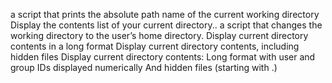 a script that prints the absolute path name of the current working directory
Display the contents list of your current directory..
a script that changes the working directory to the user’s home directory.
Display current directory contents in a long format
Display current directory contents, including hidden files
Display current directory contents:
Long format
with user and group IDs displayed numerically
And hidden files (starting with .)
